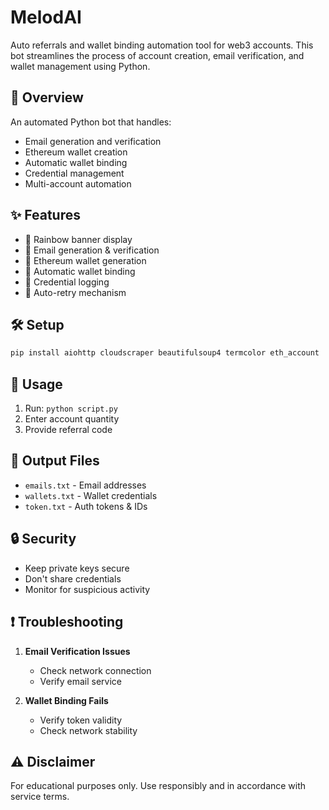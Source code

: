 # MelodAI

Auto referrals and wallet binding automation tool for web3 accounts. This bot streamlines the process of account creation, email verification, and wallet management using Python.

## 🚀 Overview

An automated Python bot that handles:
- Email generation and verification
- Ethereum wallet creation
- Automatic wallet binding
- Credential management
- Multi-account automation

## ✨ Features

- 🌈 Rainbow banner display
- 📧 Email generation & verification
- 💼 Ethereum wallet generation
- 🔗 Automatic wallet binding
- 📝 Credential logging
- 🔄 Auto-retry mechanism

## 🛠️ Setup

```bash
pip install aiohttp cloudscraper beautifulsoup4 termcolor eth_account
```

## 📝 Usage

1. Run: `python script.py`
2. Enter account quantity
3. Provide referral code

## 📁 Output Files

- `emails.txt` - Email addresses
- `wallets.txt` - Wallet credentials
- `token.txt` - Auth tokens & IDs

## 🔒 Security

- Keep private keys secure
- Don't share credentials
- Monitor for suspicious activity

## ❗ Troubleshooting

1. **Email Verification Issues**
   - Check network connection
   - Verify email service

2. **Wallet Binding Fails**
   - Verify token validity
   - Check network stability

## ⚠️ Disclaimer

For educational purposes only. Use responsibly and in accordance with service terms.

